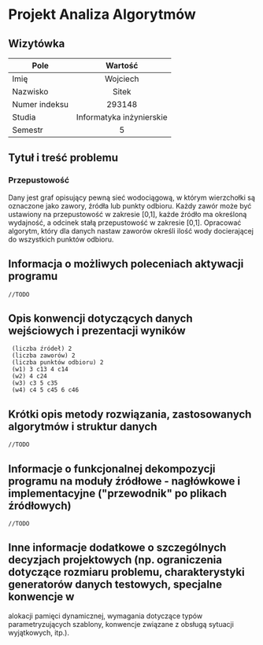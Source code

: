 # Projekt Analiza Algorytmów

## Wizytówka

| Pole      | Wartość       |
| --------- |:-------------:|
| Imię      | Wojciech      |
| Nazwisko  | Sitek         |
| Numer indeksu | 293148 |
| Studia | Informatyka inżynierskie |
| Semestr | 5 |

## Tytuł i treść problemu

### Przepustowość

Dany jest graf opisujący pewną sieć wodociągową, w którym wierzchołki są oznaczone jako zawory, źródła lub punkty odbioru. Każdy zawór może być ustawiony na przepustowość w zakresie [0,1], każde źródło ma określoną wydajność, a odcinek stałą przepustowość w zakresie [0,1].
Opracować algorytm, który dla danych nastaw zaworów określi ilość wody docierającej do wszystkich punktów odbioru.

## Informacja o możliwych poleceniach aktywacji programu

`//TODO`

## Opis konwencji dotyczących danych wejściowych i prezentacji wyników

     (liczba źródeł) 2
     (liczba zaworów) 2
     (liczba punktów odbioru) 2
     (w1) 3 c13 4 c14
     (w2) 4 c24
     (w3) c3 5 c35
     (w4) c4 5 c45 6 c46

## Krótki opis metody rozwiązania, zastosowanych algorytmów i struktur danych

`//TODO`

## Informacje o funkcjonalnej dekompozycji programu na moduły źródłowe - nagłówkowe i implementacyjne ("przewodnik" po plikach źródłowych)

`//TODO`
## Inne informacje dodatkowe o szczególnych decyzjach projektowych (np. ograniczenia dotyczące rozmiaru problemu, charakterystyki generatorów danych testowych, specjalne konwencje w
alokacji pamięci dynamicznej, wymagania dotyczące typów parametryzujących szablony, konwencje związane z obsługą sytuacji wyjątkowych, itp.).
